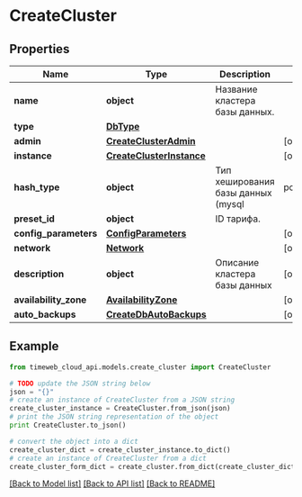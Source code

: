 # CreateCluster


## Properties
Name | Type | Description | Notes
------------ | ------------- | ------------- | -------------
**name** | **object** | Название кластера базы данных. | 
**type** | [**DbType**](DbType.md) |  | 
**admin** | [**CreateClusterAdmin**](CreateClusterAdmin.md) |  | [optional] 
**instance** | [**CreateClusterInstance**](CreateClusterInstance.md) |  | [optional] 
**hash_type** | **object** | Тип хеширования базы данных (mysql | postgres). | [optional] 
**preset_id** | **object** | ID тарифа. | 
**config_parameters** | [**ConfigParameters**](ConfigParameters.md) |  | [optional] 
**network** | [**Network**](Network.md) |  | [optional] 
**description** | **object** | Описание кластера базы данных | [optional] 
**availability_zone** | [**AvailabilityZone**](AvailabilityZone.md) |  | [optional] 
**auto_backups** | [**CreateDbAutoBackups**](CreateDbAutoBackups.md) |  | [optional] 

## Example

```python
from timeweb_cloud_api.models.create_cluster import CreateCluster

# TODO update the JSON string below
json = "{}"
# create an instance of CreateCluster from a JSON string
create_cluster_instance = CreateCluster.from_json(json)
# print the JSON string representation of the object
print CreateCluster.to_json()

# convert the object into a dict
create_cluster_dict = create_cluster_instance.to_dict()
# create an instance of CreateCluster from a dict
create_cluster_form_dict = create_cluster.from_dict(create_cluster_dict)
```
[[Back to Model list]](../README.md#documentation-for-models) [[Back to API list]](../README.md#documentation-for-api-endpoints) [[Back to README]](../README.md)


